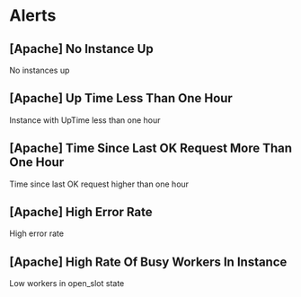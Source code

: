 # Alerts
## [Apache] No Instance Up
No instances up
## [Apache] Up Time Less Than One Hour
Instance with UpTime less than one hour
## [Apache] Time Since Last OK Request More Than One Hour
Time since last OK request higher than one hour
## [Apache] High Error Rate
High error rate
## [Apache] High Rate Of Busy Workers In Instance
Low workers in open_slot state
